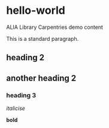 # hello-world
ALIA Library Carpentries demo content

This is a standard paragraph.
## heading 2

## another heading 2

### heading 3

_italicise_

**bold**
